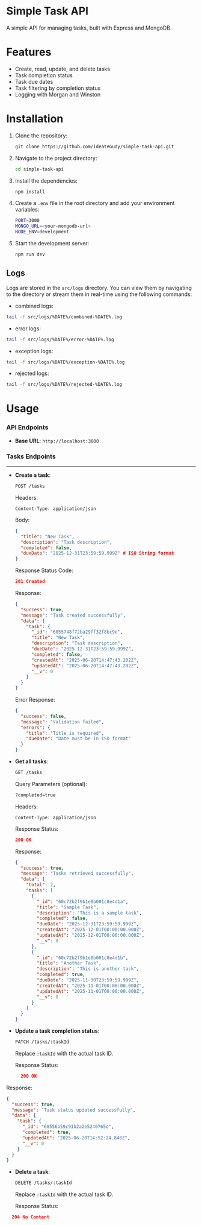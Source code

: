 # Simple Task API

A simple API for managing tasks, built with Express and MongoDB.

# Features

- Create, read, update, and delete tasks
- Task completion status
- Task due dates
- Task filtering by completion status
- Logging with Morgan and Winston

# Installation

1. Clone the repository:
   ```bash
   git clone https://github.com/ideateGudy/simple-task-api.git
   ```
2. Navigate to the project directory:
   ```bash
   cd simple-task-api
   ```
3. Install the dependencies:
   ```bash
   npm install
   ```
4. Create a `.env` file in the root directory and add your environment variables:
   ```bash
   PORT=3000
   MONGO_URL=<your-mongodb-url>
   NODE_ENV=development
   ```
5. Start the development server:
   ```bash
   npm run dev
   ```

## Logs

Logs are stored in the `src/logs` directory. You can view them by navigating to the directory or stream them in real-time using the following commands:

- combined logs:

```bash
tail -f src/logs/%DATE%/combined-%DATE%.log
```

- error logs:

```bash
tail -f src/logs/%DATE%/error-%DATE%.log
```

- exception logs:

```bash
tail -f src/logs/%DATE%/exception-%DATE%.log
```

- rejected logs:

```bash
tail -f src/logs/%DATE%/rejected-%DATE%.log
```

# Usage

### API Endpoints

- **Base URL**: `http://localhost:3000`

### Tasks Endpoints

---

- **Create a task**:

  ```bash
  POST /tasks
  ```

  Headers:

  ```plaintext
  Content-Type: application/json
  ```

  Body:

  ```json
  {
    "title": "New Task",
    "description": "Task description",
    "completed": false,
    "dueDate": "2025-12-31T23:59:59.999Z" # ISO String format
  }
  ```

  Response Status Code:

  ```json
  201 Created
  ```

  Response:

  ```json
  {
    "success": true,
    "message": "Task created successfully",
    "data": {
      "task": {
        "_id": "6855748f72ba29ff32f8bc9e",
        "title": "New Task",
        "description": "Task description",
        "dueDate": "2025-12-31T23:59:59.999Z",
        "completed": false,
        "createdAt": "2025-06-20T14:47:43.202Z",
        "updatedAt": "2025-06-20T14:47:43.202Z",
        "__v": 0
      }
    }
  }
  ```

  Error Response:

  ```json
  {
    "success": false,
    "message": "Validation failed",
    "errors": {
      "title": "Title is required",
      "dueDate": "Date must be in ISO format"
    }
  }
  ```

- **Get all tasks**:

  ```bash
  GET /tasks
  ```

  Query Parameters (optional):

  ```bash
  ?completed=true
  ```

  Headers:

  ```plaintext
  Content-Type: application/json
  ```

  Response Status:

  ```json
  200 OK
  ```

  Response:

  ```json
  {
    "success": true,
    "message": "Tasks retrieved successfully",
    "data": {
      "total": 2,
      "tasks": [
        {
          "_id": "60c72b2f9b1e8b001c8e4d1a",
          "title": "Sample Task",
          "description": "This is a sample task",
          "completed": false,
          "dueDate": "2025-12-31T23:59:59.999Z",
          "createdAt": "2025-12-01T00:00:00.000Z",
          "updatedAt": "2025-12-01T00:00:00.000Z",
          "__v": 0
        },
        {
          "_id": "60c72b2f9b1e8b001c8e4d1b",
          "title": "Another Task",
          "description": "This is another task",
          "completed": true,
          "dueDate": "2025-11-30T23:59:59.999Z",
          "createdAt": "2025-11-01T00:00:00.000Z",
          "updatedAt": "2025-11-01T00:00:00.000Z",
          "__v": 0
        }
      ]
    }
  }
  ```

- **Update a task completion status**:

  ```bash
  PATCH /tasks/:taskId
  ```

  Replace `:taskId` with the actual task ID.

  Response Status:

  ```json
    200 OK
  ```

Response:

```json
{
  "success": true,
  "message": "Task status updated successfully",
  "data": {
    "task": {
      "_id": "68556b59c91b2a2e5240765d",
      "completed": true,
      "updatedAt": "2025-06-20T14:52:24.848Z",
      "__v": 0
    }
  }
}
```

- **Delete a task**:

  ```bash
  DELETE /tasks/:taskId
  ```

  Replace `:taskId` with the actual task ID.

  Response Status:

```json
  204 No Content
```
